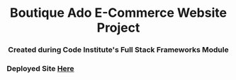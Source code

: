 <h1 align="center">Boutique Ado E-Commerce Website Project</h1>

<h3 align="center">Created during Code Institute's Full Stack Frameworks Module</h3>

### Deployed Site [Here](https://boutique-ado-website.herokuapp.com/)